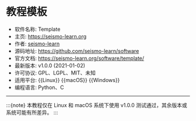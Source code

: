 # 教程模板

- 软件名称: Template
- 主页: <https://seismo-learn.org>
- 作者: [seismo-learn](https://seismo-learn.org)
- 源码地址: <https://github.com/seismo-learn/software>
- 官方文档: <https://seismo-learn.org/software/template/>
- 最新版本: v1.0.0 (2021-01-02)
- 许可协议: GPL、LGPL、MIT、未知
- 适用平台: {{Linux}} {{macOS}} {{Windows}}
- 编程语言: Python、C

---

:::{note}
本教程仅在 Linux 和 macOS 系统下使用 v1.0.0 测试通过，其余版本或系统可能有所差异。
:::